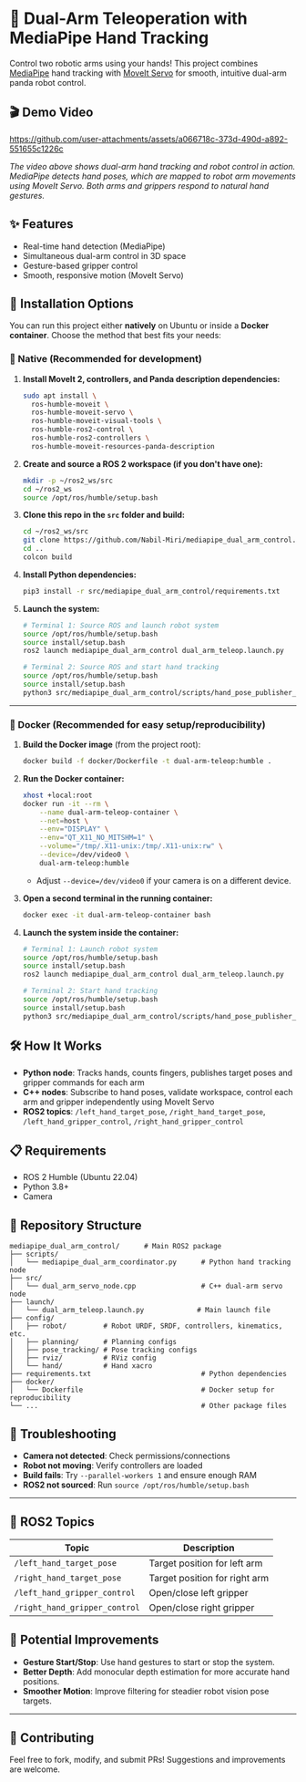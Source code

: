 # 🤖 Dual-Arm Teleoperation with MediaPipe Hand Tracking
Control two robotic arms using your hands! This project combines [MediaPipe](https://github.com/google-ai-edge/mediapipe) hand tracking with [MoveIt Servo](https://moveit.ai/moveit/ros2/servo/jog/2020/09/09/moveit2-servo.html) for smooth, intuitive dual-arm panda robot control.

## 🎬 Demo Video



https://github.com/user-attachments/assets/a066718c-373d-490d-a892-551655c1226c



*The video above shows dual-arm hand tracking and robot control in action. MediaPipe detects hand poses, which are mapped to robot arm movements using MoveIt Servo. Both arms and grippers respond to natural hand gestures.*

## ✨ Features

- Real-time hand detection (MediaPipe)
- Simultaneous dual-arm control in 3D space
- Gesture-based gripper control
- Smooth, responsive motion (MoveIt Servo)


## 🏁 Installation Options

You can run this project either **natively** on Ubuntu or inside a **Docker container**. Choose the method that best fits your needs:


### 🐧 Native (Recommended for development)

1. **Install MoveIt 2, controllers, and Panda description dependencies:**
   ```bash
   sudo apt install \
     ros-humble-moveit \
     ros-humble-moveit-servo \
     ros-humble-moveit-visual-tools \
     ros-humble-ros2-control \
     ros-humble-ros2-controllers \
     ros-humble-moveit-resources-panda-description
   ```

2. **Create and source a ROS 2 workspace (if you don't have one):**
   ```bash
   mkdir -p ~/ros2_ws/src
   cd ~/ros2_ws
   source /opt/ros/humble/setup.bash
   ```

3. **Clone this repo in the `src` folder and build:**
   ```bash
   cd ~/ros2_ws/src
   git clone https://github.com/Nabil-Miri/mediapipe_dual_arm_control.git
   cd ..
   colcon build
   ```

4. **Install Python dependencies:**
   ```bash
   pip3 install -r src/mediapipe_dual_arm_control/requirements.txt
   ```

5. **Launch the system:**
   ```bash
   # Terminal 1: Source ROS and launch robot system
   source /opt/ros/humble/setup.bash
   source install/setup.bash
   ros2 launch mediapipe_dual_arm_control dual_arm_teleop.launch.py

   # Terminal 2: Source ROS and start hand tracking
   source /opt/ros/humble/setup.bash
   source install/setup.bash
   python3 src/mediapipe_dual_arm_control/scripts/hand_pose_publisher_node.py
   ```

---

### 🐳 Docker (Recommended for easy setup/reproducibility)

1. **Build the Docker image** (from the project root):
   ```bash
   docker build -f docker/Dockerfile -t dual-arm-teleop:humble .
   ```

2. **Run the Docker container:**
   ```bash
   xhost +local:root
   docker run -it --rm \
       --name dual-arm-teleop-container \
       --net=host \
       --env="DISPLAY" \
       --env="QT_X11_NO_MITSHM=1" \
       --volume="/tmp/.X11-unix:/tmp/.X11-unix:rw" \
       --device=/dev/video0 \
       dual-arm-teleop:humble
   ```
   - Adjust `--device=/dev/video0` if your camera is on a different device.

3. **Open a second terminal in the running container:**
   ```bash
   docker exec -it dual-arm-teleop-container bash
   ```

4. **Launch the system inside the container:**
   ```bash
   # Terminal 1: Launch robot system
   source /opt/ros/humble/setup.bash
   source install/setup.bash
   ros2 launch mediapipe_dual_arm_control dual_arm_teleop.launch.py

   # Terminal 2: Start hand tracking
   source /opt/ros/humble/setup.bash
   source install/setup.bash
   python3 src/mediapipe_dual_arm_control/scripts/hand_pose_publisher_node.py
   ```

## 🛠️ How It Works

- **Python node**: Tracks hands, counts fingers, publishes target poses and gripper commands for each arm
- **C++ nodes**: Subscribe to hand poses, validate workspace, control each arm and gripper independently using MoveIt Servo
- **ROS2 topics**: `/left_hand_target_pose`, `/right_hand_target_pose`, `/left_hand_gripper_control`, `/right_hand_gripper_control`

## 📋 Requirements

- ROS 2 Humble (Ubuntu 22.04)
- Python 3.8+
- Camera

## 📁 Repository Structure

```
mediapipe_dual_arm_control/      # Main ROS2 package
├── scripts/
│   └── mediapipe_dual_arm_coordinator.py      # Python hand tracking node
├── src/
│   └── dual_arm_servo_node.cpp                # C++ dual-arm servo node
├── launch/
│   └── dual_arm_teleop.launch.py             # Main launch file
├── config/
│   ├── robot/         # Robot URDF, SRDF, controllers, kinematics, etc.
│   ├── planning/      # Planning configs
│   ├── pose_tracking/ # Pose tracking configs
│   ├── rviz/          # RViz config
│   └── hand/          # Hand xacro
├── requirements.txt                           # Python dependencies
├── docker/
│   └── Dockerfile                             # Docker setup for reproducibility
└── ...                                        # Other package files
```

## 🐞 Troubleshooting

- **Camera not detected**: Check permissions/connections
- **Robot not moving**: Verify controllers are loaded
- **Build fails**: Try `--parallel-workers 1` and ensure enough RAM
- **ROS2 not sourced**: Run `source /opt/ros/humble/setup.bash`

---

<!-- ## 🏗️ System Architecture

<details>
<summary><strong>System Architecture Details (click to expand)</strong></summary>

#### 🐍 Python Hand Tracking Node (`mediapipe_dual_arm_coordinator.py`)
The vision processing powerhouse that:
- **Captures camera feed** at 50Hz using OpenCV
- **Detects hands** using Google's MediaPipe library
- **Maps hand positions** from camera coordinates to robot workspace
- **Counts fingers** to determine gripper open/close commands
- **Publishes to ROS2 topics** for each arm independently

#### ⚡ C++ Dual Arm Servo Node (`dual_arm_servo_node.cpp`)
Two instances of this node run simultaneously (one per arm):
- **Subscribes to hand poses** from the Python node
- **Validates workspace limits** for safety
- **Controls MoveIt Servo** for real-time arm movement
- **Manages gripper trajectories** via joint controllers
- **Runs in separate namespaces** to prevent conflicts

#### 🔄 Data Flow
1. **Camera** → Python node detects hands
2. **Python node** → Publishes `/left_hand_target_pose` and `/right_hand_target_pose`
3. **C++ nodes** (`dual_arm_servo_node.cpp`) → Subscribe to poses and validate workspace
4. **MoveIt Servo** → Converts poses to joint commands
5. **Controllers** → Move robot arms and grippers

</details>

--- -->

## 📡 ROS2 Topics

| Topic | Description |
|-------|-------------|
| `/left_hand_target_pose` | Target position for left arm |
| `/right_hand_target_pose` | Target position for right arm |
| `/left_hand_gripper_control` | Open/close left gripper |
| `/right_hand_gripper_control` | Open/close right gripper |

<!-- ## 🛠️ Development Journey 

<details>
<summary><strong>From Single Arm to Dual Arm Control</strong></summary>

**Initial Approach:**
- MediaPipe detected hand landmarks
- Converted hand position to robot pose
- Sent pose commands directly to the robot

**❌ Problem**: This worked but the robot was planning in a weird way - it would plan full trajectories for every small hand movement, making the control jerky and unnatural.

### 💡 Discovery: MoveIt Servo
Upon reading more about real-time robot control, I discovered **MoveIt Servo** - a component designed specifically for real-time, smooth robot control. MoveIt Servo:
- Accepts continuous pose or twist commands
- Performs real-time collision checking
- Provides smooth, responsive robot motion
- Integrates seamlessly with MoveIt's planning framework

This was exactly what I needed for natural hand-to-robot control!

### 🔥 Scaling to Dual Arms
Once single arm control worked, I moved to dual arms:

#### 🤖 Dual Arm Moveit Configs Source

To set up the dual-arm robot, I sourced the URDF from the `moveit_resources` package. However, the dual-arm Panda URDF was only available in the `ros2` branch of `moveit_resources` and not in the `humble` branch. As a result, I had to adapt and modify the URDF to ensure compatibility with ROS 2 Humble and my workspace.

Additionally, I added a controller for the gripper, as the default dual-arm MoveIt resources did not provide one. This ensures both arms and grippers can be controlled independently in the simulation and with MoveIt Servo. You must add the following controller definitions to your `ros2_controllers.yaml`:

```yaml
left_panda_fingers_controller:
  type: joint_trajectory_controller/JointTrajectoryController
right_panda_fingers_controller:
  type: joint_trajectory_controller/JointTrajectoryController
```

<details>
<summary><strong>⚠️ Note on ompl_planning.yaml Format (click to expand)</strong></summary>

If you encounter errors related to `request_adapters` or `response_adapters` in `ompl_planning.yaml`, make sure these fields are formatted as multi-line strings (not as YAML arrays). Use the `>-` syntax as shown below:

```yaml
request_adapters: >-
  default_planner_request_adapters/AddTimeOptimalParameterization
  default_planning_request_adapters/ResolveConstraintFrames;
  default_planning_request_adapters/ValidateWorkspaceBounds;
  default_planning_request_adapters/CheckStartStateBounds;
  default_planning_request_adapters/CheckStartStateCollision

response_adapters: >-
  default_planning_response_adapters/AddTimeOptimalParameterization
  default_planning_response_adapters/ValidateSolution
  default_planning_response_adapters/DisplayMotionPath
```

This is required for MoveIt 2 to parse the adapters correctly. If you see errors about adapters, check that your YAML matches this format.

</details>

#### 🚫 The Dual Control Problem
**⚠️ Major Issue**: I could only control one robot arm at a time, not both simultaneously.

**Root Cause**: Both C++ nodes were trying to use the same:
- Topic names (causing conflicts)
- MoveIt planning groups (interference)
- Servo instances (resource competition)

**Solution Strategy**:
1. **Namespace Isolation**: Each arm runs in its own namespace (`/left_arm`, `/right_arm`)
2. **Separate Parameter Files**: Each arm loads its own servo configuration
3. **Independent Servo Instances**: Each C++ node creates its own MoveIt Servo
4. **Unique Topic Names**: MediaPipe publishes to arm-specific topics

### 🎉 Final Result
A fully functional dual arm hand tracking system where:
- Both arms can be controlled simultaneously and independently
- Smooth, real-time motion using MoveIt Servo
- Finger counting controls grippers on both arms
- No interference between left and right arm control
-->
## 🚀 Potential Improvements

- **Gesture Start/Stop**: Use hand gestures to start or stop the system.
- **Better Depth**: Add monocular depth estimation for more accurate hand positions.
- **Smoother Motion**: Improve filtering for steadier robot vision pose targets.

</details>

---


## 🤝 Contributing

Feel free to fork, modify, and submit PRs! Suggestions and improvements are welcome.